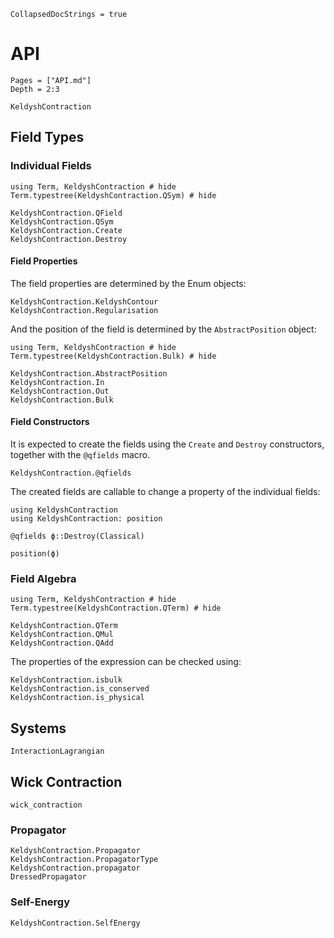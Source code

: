 ```@meta
CollapsedDocStrings = true
```

# API

```@contents
Pages = ["API.md"]
Depth = 2:3
```

```@docs
KeldyshContraction
```

## Field Types

### Individual Fields

```@example API
using Term, KeldyshContraction # hide
Term.typestree(KeldyshContraction.QSym) # hide
```

```@docs
KeldyshContraction.QField
KeldyshContraction.QSym
KeldyshContraction.Create
KeldyshContraction.Destroy
```

#### Field Properties

The field properties are determined by the Enum objects:

```@docs
KeldyshContraction.KeldyshContour
KeldyshContraction.Regularisation
```

And the position of the field is determined by the `AbstractPosition` object:

```@example API
using Term, KeldyshContraction # hide
Term.typestree(KeldyshContraction.Bulk) # hide
```

```@docs
KeldyshContraction.AbstractPosition
KeldyshContraction.In
KeldyshContraction.Out
KeldyshContraction.Bulk
```

#### Field Constructors

It is expected to create the fields using the `Create` and `Destroy` constructors, together with the `@qfields` macro.

```@docs
KeldyshContraction.@qfields
```

The created fields are callable to change a property of the individual fields:

```@example API
using KeldyshContraction
using KeldyshContraction: position

@qfields ϕ::Destroy(Classical) 

position(ϕ)
```

### Field Algebra

```@example API
using Term, KeldyshContraction # hide
Term.typestree(KeldyshContraction.QTerm) # hide
```

```@docs
KeldyshContraction.QTerm
KeldyshContraction.QMul
KeldyshContraction.QAdd
```

The properties of the expression can be checked using:

```@docs
KeldyshContraction.isbulk
KeldyshContraction.is_conserved
KeldyshContraction.is_physical
```

## Systems

```@docs
InteractionLagrangian
```

## Wick Contraction
  
```@docs
wick_contraction
```

### Propagator

```@docs
KeldyshContraction.Propagator
KeldyshContraction.PropagatorType
KeldyshContraction.propagator
DressedPropagator
```

### Self-Energy

```@docs
KeldyshContraction.SelfEnergy
```
